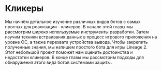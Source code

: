 # Кликеры

Мы начнём детальное изучение различных видов ботов с самых простых для реализации - кликеров. В начале этой главы мы рассмотрим широко используемые инструменты разработки. Затем изучим техники встраивания данных в процесс игрового приложения на уровне ОС, а также перехвата устройства вывода. Чтобы закрепить полученные знания, мы напишем простого бота для игры Lineage 2. Этот небольшой проект поможет нам оценить достоинства и недостатки кликеров. В конце главы мы рассмотрим подходы для обнаружения этого вида ботов системами защиты.
